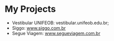 # My Projects

* Vestibular UNIFEOB: vestibular.unifeob.edu.br;
* Siggo: www.siggo.com.br
* Segue Viagem: www.segueviagem.com.br
